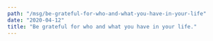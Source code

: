 ```yaml
---
path: "/msg/be-grateful-for-who-and-what-you-have-in-your-life"
date: "2020-04-12"
title: "Be grateful for who and what you have in your life."
---
```

